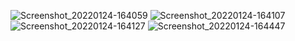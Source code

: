 ![Screenshot_20220124-164059](https://user-images.githubusercontent.com/71754731/150761444-44f37bb2-1dfa-482e-99be-037f803dcf21.jpg)
![Screenshot_20220124-164107](https://user-images.githubusercontent.com/71754731/150761450-cf77589a-e582-429e-b350-7c83d967cd6f.jpg)
![Screenshot_20220124-164127](https://user-images.githubusercontent.com/71754731/150761455-91589b69-6f6e-4c00-9d3f-3d49dd0b7af2.jpg)
![Screenshot_20220124-164447](https://user-images.githubusercontent.com/71754731/150761457-d4cbe321-27b8-438f-9651-c231de61acba.jpg)
